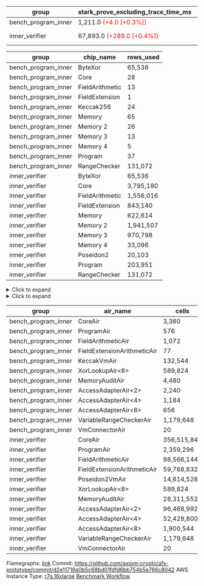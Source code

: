 | group | stark_prove_excluding_trace_time_ms | total_cells | total_cells_used | trace_gen_time_ms | verify_program_compile_ms |
| --- | --- | --- | --- | --- | --- |
| bench_program_inner | 1,211.0 <span style="color: red">(+4.0 [+0.3%])</span> | 1,915,681 | 277,324 | 2.0 |  |
| inner_verifier | 67,893.0 <span style="color: red">(+289.0 [+0.4%])</span> | 712,704,020 | 384,664,798 | 34,163.0 <span style="color: red">(+58.0 [+0.2%])</span> | 45,568.0 <span style="color: green">(-364.0 [-0.8%])</span> |

| group | chip_name | rows_used |
| --- | --- | --- |
| bench_program_inner | ByteXor | 65,536 |
| bench_program_inner | Core | 28 |
| bench_program_inner | FieldArithmetic | 13 |
| bench_program_inner | FieldExtension | 1 |
| bench_program_inner | Keccak256 | 24 |
| bench_program_inner | Memory | 65 |
| bench_program_inner | Memory 2 | 26 |
| bench_program_inner | Memory 3 | 13 |
| bench_program_inner | Memory 4 | 5 |
| bench_program_inner | Program | 37 |
| bench_program_inner | RangeChecker | 131,072 |
| inner_verifier | ByteXor | 65,536 |
| inner_verifier | Core | 3,795,180 |
| inner_verifier | FieldArithmetic | 1,556,016 |
| inner_verifier | FieldExtension | 843,140 |
| inner_verifier | Memory | 622,614 |
| inner_verifier | Memory 2 | 1,941,507 |
| inner_verifier | Memory 3 | 970,798 |
| inner_verifier | Memory 4 | 33,096 |
| inner_verifier | Poseidon2 | 20,103 |
| inner_verifier | Program | 203,951 |
| inner_verifier | RangeChecker | 131,072 |

<details>
<summary>Click to expand</summary>

| group | dsl_ir | opcode | frequency |
| --- | --- | --- | --- |
| bench_program_inner |  | JAL | 1 |
| bench_program_inner |  | STOREW | 2 |
| bench_program_inner | AddE | FE4ADD | 1 |
| bench_program_inner | AddF | FADD | 1 |
| bench_program_inner | AddVI | FADD | 6 |
| bench_program_inner | Alloc | FADD | 2 |
| bench_program_inner | Alloc | FMUL | 2 |
| bench_program_inner | Alloc | LOADW | 2 |
| bench_program_inner | For | BNE | 3 |
| bench_program_inner | For | FADD | 2 |
| bench_program_inner | For | JAL | 1 |
| bench_program_inner | For | STOREW | 1 |
| bench_program_inner | Halt | TERMINATE | 1 |
| bench_program_inner | IfEqI | BNE | 2 |
| bench_program_inner | ImmE | STOREW | 8 |
| bench_program_inner | ImmF | STOREW | 2 |
| bench_program_inner | ImmV | STOREW | 3 |
| bench_program_inner | Keccak256 | KECCAK256 | 1 |
| bench_program_inner | StoreV | STOREW2 | 2 |
| inner_verifier |  | JAL | 1 |
| inner_verifier |  | STOREW | 2 |
| inner_verifier | AddE | FE4ADD | 223,739 |
| inner_verifier | AddEFFI | LOADW | 127 |
| inner_verifier | AddEFFI | STOREW | 381 |
| inner_verifier | AddEFI | FADD | 164 |
| inner_verifier | AddEI | FADD | 66,780 |
| inner_verifier | AddFI | FADD | 12,451 |
| inner_verifier | AddV | FADD | 5,980 |
| inner_verifier | AddVI | FADD | 271,372 |
| inner_verifier | Alloc | FADD | 23,824 |
| inner_verifier | Alloc | FMUL | 14,353 |
| inner_verifier | Alloc | LOADW | 23,824 |
| inner_verifier | AssertEqE | BNE | 132 |
| inner_verifier | AssertEqEI | BNE | 4 |
| inner_verifier | AssertEqF | BNE | 4,054 |
| inner_verifier | AssertEqV | BNE | 1,129 |
| inner_verifier | AssertEqVI | BNE | 188 |
| inner_verifier | CycleTrackerEnd | CT_END | 104,335 |
| inner_verifier | CycleTrackerStart | CT_START | 104,335 |
| inner_verifier | DivE | BBE4DIV | 194,967 |
| inner_verifier | DivEIN | BBE4DIV | 30 |
| inner_verifier | DivEIN | STOREW | 120 |
| inner_verifier | DivFIN | FDIV | 72 |
| inner_verifier | For | BNE | 546,377 |
| inner_verifier | For | FADD | 527,869 |
| inner_verifier | For | JAL | 18,508 |
| inner_verifier | For | LOADW | 966 |
| inner_verifier | For | STOREW | 17,542 |
| inner_verifier | Halt | TERMINATE | 1 |
| inner_verifier | HintBitsF | HINT_BITS | 22 |
| inner_verifier | HintInputVec | HINT_INPUT | 9,471 |
| inner_verifier | IfEq | BNE | 6,158 |
| inner_verifier | IfEqI | BNE | 121,234 |
| inner_verifier | IfEqI | JAL | 8,832 |
| inner_verifier | IfNe | BEQ | 6,893 |
| inner_verifier | IfNe | JAL | 21 |
| inner_verifier | IfNeI | BEQ | 946 |
| inner_verifier | ImmE | STOREW | 12,344 |
| inner_verifier | ImmF | STOREW | 14,565 |
| inner_verifier | ImmV | STOREW | 21,584 |
| inner_verifier | LoadE | LOADW | 41,448 |
| inner_verifier | LoadE | LOADW2 | 800,184 |
| inner_verifier | LoadF | LOADW | 14,498 |
| inner_verifier | LoadF | LOADW2 | 298,670 |
| inner_verifier | LoadV | LOADW | 12,257 |
| inner_verifier | LoadV | LOADW2 | 61,816 |
| inner_verifier | MulE | BBE4MUL | 408,006 |
| inner_verifier | MulEF | FMUL | 1,668 |
| inner_verifier | MulEFI | FMUL | 1,444 |
| inner_verifier | MulEI | BBE4MUL | 2,562 |
| inner_verifier | MulEI | STOREW | 10,248 |
| inner_verifier | MulF | FMUL | 22,173 |
| inner_verifier | MulFI | FMUL | 12 |
| inner_verifier | MulV | FMUL | 682 |
| inner_verifier | MulVI | FMUL | 8,259 |
| inner_verifier | NegE | FMUL | 184 |
| inner_verifier | Poseidon2CompressBabyBear | COMP_POS2 | 7,224 |
| inner_verifier | Poseidon2PermuteBabyBear | PERM_POS2 | 12,879 |
| inner_verifier | StoreE | STOREW | 11,236 |
| inner_verifier | StoreE | STOREW2 | 11,156 |
| inner_verifier | StoreF | STOREW | 12,624 |
| inner_verifier | StoreF | STOREW2 | 101,565 |
| inner_verifier | StoreHintWord | FADD | 192,347 |
| inner_verifier | StoreHintWord | SHINTW | 202,500 |
| inner_verifier | StoreV | STOREW | 1,833 |
| inner_verifier | StoreV | STOREW2 | 23,461 |
| inner_verifier | SubE | FE4SUB | 13,836 |
| inner_verifier | SubEF | FSUB | 389,196 |
| inner_verifier | SubEF | LOADW | 1,167,588 |
| inner_verifier | SubEFI | FADD | 1,284 |
| inner_verifier | SubEI | FADD | 240 |
| inner_verifier | SubV | FSUB | 14,028 |
| inner_verifier | SubVI | FSUB | 1,277 |
| inner_verifier | SubVIN | FSUB | 357 |

</details>

<details>
<summary>Click to expand</summary>

| group | air_name | dsl_ir | opcode | cells_used |
| --- | --- | --- | --- | --- |
| bench_program_inner | Audit |  | JAL | 19 |
| bench_program_inner | CoreAir |  | JAL | 61 |
| bench_program_inner | Audit |  | STOREW | 38 |
| bench_program_inner | CoreAir |  | STOREW | 122 |
| bench_program_inner | AccessAdapter<2> | AddE | FE4ADD | 66 |
| bench_program_inner | AccessAdapter<4> | AddE | FE4ADD | 39 |
| bench_program_inner | Audit | AddE | FE4ADD | 76 |
| bench_program_inner | FieldExtensionArithmeticAir | AddE | FE4ADD | 41 |
| bench_program_inner | Audit | AddF | FADD | 19 |
| bench_program_inner | FieldArithmeticAir | AddF | FADD | 31 |
| bench_program_inner | Audit | AddVI | FADD | 38 |
| bench_program_inner | FieldArithmeticAir | AddVI | FADD | 186 |
| bench_program_inner | FieldArithmeticAir | Alloc | FADD | 62 |
| bench_program_inner | FieldArithmeticAir | Alloc | FMUL | 62 |
| bench_program_inner | Audit | Alloc | LOADW | 38 |
| bench_program_inner | CoreAir | Alloc | LOADW | 122 |
| bench_program_inner | CoreAir | For | BNE | 183 |
| bench_program_inner | FieldArithmeticAir | For | FADD | 62 |
| bench_program_inner | CoreAir | For | JAL | 61 |
| bench_program_inner | Audit | For | STOREW | 19 |
| bench_program_inner | CoreAir | For | STOREW | 61 |
| bench_program_inner | CoreAir | Halt | TERMINATE | 61 |
| bench_program_inner | CoreAir | IfEqI | BNE | 122 |
| bench_program_inner | Audit | ImmE | STOREW | 152 |
| bench_program_inner | CoreAir | ImmE | STOREW | 488 |
| bench_program_inner | Audit | ImmF | STOREW | 38 |
| bench_program_inner | CoreAir | ImmF | STOREW | 122 |
| bench_program_inner | Audit | ImmV | STOREW | 38 |
| bench_program_inner | CoreAir | ImmV | STOREW | 183 |
| bench_program_inner | AccessAdapter<2> | Keccak256 | KECCAK256 | 220 |
| bench_program_inner | AccessAdapter<4> | Keccak256 | KECCAK256 | 130 |
| bench_program_inner | AccessAdapter<8> | Keccak256 | KECCAK256 | 85 |
| bench_program_inner | Audit | Keccak256 | KECCAK256 | 722 |
| bench_program_inner | KeccakVmAir | Keccak256 | KECCAK256 | 76,752 |
| bench_program_inner | Audit | StoreV | STOREW2 | 38 |
| bench_program_inner | CoreAir | StoreV | STOREW2 | 122 |
| inner_verifier | Audit |  | JAL | 19 |
| inner_verifier | CoreAir |  | JAL | 65 |
| inner_verifier | Audit |  | STOREW | 38 |
| inner_verifier | CoreAir |  | STOREW | 130 |
| inner_verifier | AccessAdapter<2> | AddE | FE4ADD | 1,123,078 |
| inner_verifier | AccessAdapter<4> | AddE | FE4ADD | 663,637 |
| inner_verifier | Audit | AddE | FE4ADD | 2,156,728 |
| inner_verifier | FieldExtensionArithmeticAir | AddE | FE4ADD | 9,173,299 |
| inner_verifier | AccessAdapter<2> | AddEFFI | LOADW | 704 |
| inner_verifier | AccessAdapter<4> | AddEFFI | LOADW | 832 |
| inner_verifier | Audit | AddEFFI | LOADW | 798 |
| inner_verifier | CoreAir | AddEFFI | LOADW | 8,255 |
| inner_verifier | AccessAdapter<2> | AddEFFI | STOREW | 704 |
| inner_verifier | Audit | AddEFFI | STOREW | 2,394 |
| inner_verifier | CoreAir | AddEFFI | STOREW | 24,765 |
| inner_verifier | AccessAdapter<2> | AddEFI | FADD | 286 |
| inner_verifier | AccessAdapter<4> | AddEFI | FADD | 169 |
| inner_verifier | Audit | AddEFI | FADD | 3,116 |
| inner_verifier | FieldArithmeticAir | AddEFI | FADD | 5,084 |
| inner_verifier | AccessAdapter<2> | AddEI | FADD | 361,614 |
| inner_verifier | AccessAdapter<4> | AddEI | FADD | 213,681 |
| inner_verifier | Audit | AddEI | FADD | 1,177,012 |
| inner_verifier | FieldArithmeticAir | AddEI | FADD | 2,070,180 |
| inner_verifier | Audit | AddFI | FADD | 3,021 |
| inner_verifier | FieldArithmeticAir | AddFI | FADD | 385,981 |
| inner_verifier | Audit | AddV | FADD | 19 |
| inner_verifier | FieldArithmeticAir | AddV | FADD | 185,380 |
| inner_verifier | Audit | AddVI | FADD | 17,005 |
| inner_verifier | FieldArithmeticAir | AddVI | FADD | 8,412,532 |
| inner_verifier | FieldArithmeticAir | Alloc | FADD | 738,544 |
| inner_verifier | AccessAdapter<2> | Alloc | FMUL | 33 |
| inner_verifier | AccessAdapter<4> | Alloc | FMUL | 39 |
| inner_verifier | FieldArithmeticAir | Alloc | FMUL | 444,943 |
| inner_verifier | Audit | Alloc | LOADW | 3,420 |
| inner_verifier | CoreAir | Alloc | LOADW | 1,548,560 |
| inner_verifier | AccessAdapter<2> | AssertEqE | BNE | 726 |
| inner_verifier | AccessAdapter<4> | AssertEqE | BNE | 429 |
| inner_verifier | CoreAir | AssertEqE | BNE | 8,580 |
| inner_verifier | AccessAdapter<2> | AssertEqEI | BNE | 22 |
| inner_verifier | AccessAdapter<4> | AssertEqEI | BNE | 13 |
| inner_verifier | CoreAir | AssertEqEI | BNE | 260 |
| inner_verifier | CoreAir | AssertEqF | BNE | 263,510 |
| inner_verifier | CoreAir | AssertEqV | BNE | 73,385 |
| inner_verifier | CoreAir | AssertEqVI | BNE | 12,220 |
| inner_verifier | CoreAir | CycleTrackerEnd | CT_END | 6,781,775 |
| inner_verifier | CoreAir | CycleTrackerStart | CT_START | 6,781,775 |
| inner_verifier | AccessAdapter<2> | DivE | BBE4DIV | 8,563,104 |
| inner_verifier | AccessAdapter<4> | DivE | BBE4DIV | 5,060,016 |
| inner_verifier | Audit | DivE | BBE4DIV | 1,672 |
| inner_verifier | FieldExtensionArithmeticAir | DivE | BBE4DIV | 7,993,647 |
| inner_verifier | AccessAdapter<2> | DivEIN | BBE4DIV | 1,694 |
| inner_verifier | AccessAdapter<4> | DivEIN | BBE4DIV | 1,001 |
| inner_verifier | Audit | DivEIN | BBE4DIV | 2,204 |
| inner_verifier | FieldExtensionArithmeticAir | DivEIN | BBE4DIV | 1,230 |
| inner_verifier | AccessAdapter<2> | DivEIN | STOREW | 429 |
| inner_verifier | AccessAdapter<4> | DivEIN | STOREW | 117 |
| inner_verifier | CoreAir | DivEIN | STOREW | 7,800 |
| inner_verifier | Audit | DivFIN | FDIV | 1,311 |
| inner_verifier | FieldArithmeticAir | DivFIN | FDIV | 2,232 |
| inner_verifier | CoreAir | For | BNE | 35,514,505 |
| inner_verifier | FieldArithmeticAir | For | FADD | 16,363,939 |
| inner_verifier | AccessAdapter<2> | For | JAL | 418 |
| inner_verifier | AccessAdapter<4> | For | JAL | 494 |
| inner_verifier | CoreAir | For | JAL | 1,203,020 |
| inner_verifier | Audit | For | LOADW | 399 |
| inner_verifier | CoreAir | For | LOADW | 62,790 |
| inner_verifier | Audit | For | STOREW | 2,356 |
| inner_verifier | CoreAir | For | STOREW | 1,140,230 |
| inner_verifier | CoreAir | Halt | TERMINATE | 65 |
| inner_verifier | CoreAir | HintBitsF | HINT_BITS | 1,430 |
| inner_verifier | CoreAir | HintInputVec | HINT_INPUT | 615,615 |
| inner_verifier | CoreAir | IfEq | BNE | 400,270 |
| inner_verifier | CoreAir | IfEqI | BNE | 7,880,210 |
| inner_verifier | CoreAir | IfEqI | JAL | 574,080 |
| inner_verifier | CoreAir | IfNe | BEQ | 448,045 |
| inner_verifier | CoreAir | IfNe | JAL | 1,365 |
| inner_verifier | CoreAir | IfNeI | BEQ | 61,490 |
| inner_verifier | AccessAdapter<2> | ImmE | STOREW | 462 |
| inner_verifier | AccessAdapter<4> | ImmE | STOREW | 273 |
| inner_verifier | Audit | ImmE | STOREW | 226,480 |
| inner_verifier | CoreAir | ImmE | STOREW | 802,360 |
| inner_verifier | Audit | ImmF | STOREW | 3,876 |
| inner_verifier | CoreAir | ImmF | STOREW | 946,725 |
| inner_verifier | Audit | ImmV | STOREW | 18,506 |
| inner_verifier | CoreAir | ImmV | STOREW | 1,402,960 |
| inner_verifier | AccessAdapter<2> | LoadE | LOADW | 16,126 |
| inner_verifier | AccessAdapter<4> | LoadE | LOADW | 9,529 |
| inner_verifier | Audit | LoadE | LOADW | 704,672 |
| inner_verifier | CoreAir | LoadE | LOADW | 2,694,120 |
| inner_verifier | AccessAdapter<2> | LoadE | LOADW2 | 24,090 |
| inner_verifier | AccessAdapter<4> | LoadE | LOADW2 | 14,235 |
| inner_verifier | CoreAir | LoadE | LOADW2 | 52,011,960 |
| inner_verifier | AccessAdapter<2> | LoadF | LOADW | 22,176 |
| inner_verifier | AccessAdapter<4> | LoadF | LOADW | 13,104 |
| inner_verifier | AccessAdapter<8> | LoadF | LOADW | 8,568 |
| inner_verifier | Audit | LoadF | LOADW | 63,536 |
| inner_verifier | CoreAir | LoadF | LOADW | 942,370 |
| inner_verifier | AccessAdapter<2> | LoadF | LOADW2 | 605 |
| inner_verifier | AccessAdapter<4> | LoadF | LOADW2 | 364 |
| inner_verifier | AccessAdapter<8> | LoadF | LOADW2 | 391 |
| inner_verifier | Audit | LoadF | LOADW2 | 1,767 |
| inner_verifier | CoreAir | LoadF | LOADW2 | 19,413,550 |
| inner_verifier | Audit | LoadV | LOADW | 28,158 |
| inner_verifier | CoreAir | LoadV | LOADW | 796,705 |
| inner_verifier | Audit | LoadV | LOADW2 | 3,040 |
| inner_verifier | CoreAir | LoadV | LOADW2 | 4,018,040 |
| inner_verifier | AccessAdapter<2> | MulE | BBE4MUL | 510,224 |
| inner_verifier | AccessAdapter<4> | MulE | BBE4MUL | 301,496 |
| inner_verifier | Audit | MulE | BBE4MUL | 1,293,140 |
| inner_verifier | FieldExtensionArithmeticAir | MulE | BBE4MUL | 16,728,246 |
| inner_verifier | AccessAdapter<2> | MulEF | FMUL | 7,876 |
| inner_verifier | AccessAdapter<4> | MulEF | FMUL | 4,654 |
| inner_verifier | Audit | MulEF | FMUL | 4,484 |
| inner_verifier | FieldArithmeticAir | MulEF | FMUL | 51,708 |
| inner_verifier | AccessAdapter<2> | MulEFI | FMUL | 1,122 |
| inner_verifier | AccessAdapter<4> | MulEFI | FMUL | 663 |
| inner_verifier | Audit | MulEFI | FMUL | 27,436 |
| inner_verifier | FieldArithmeticAir | MulEFI | FMUL | 44,764 |
| inner_verifier | AccessAdapter<2> | MulEI | BBE4MUL | 165,594 |
| inner_verifier | AccessAdapter<4> | MulEI | BBE4MUL | 97,851 |
| inner_verifier | Audit | MulEI | BBE4MUL | 189,848 |
| inner_verifier | FieldExtensionArithmeticAir | MulEI | BBE4MUL | 105,042 |
| inner_verifier | AccessAdapter<2> | MulEI | STOREW | 56,122 |
| inner_verifier | AccessAdapter<4> | MulEI | STOREW | 33,033 |
| inner_verifier | Audit | MulEI | STOREW | 57 |
| inner_verifier | CoreAir | MulEI | STOREW | 666,120 |
| inner_verifier | Audit | MulF | FMUL | 760 |
| inner_verifier | FieldArithmeticAir | MulF | FMUL | 687,363 |
| inner_verifier | Audit | MulFI | FMUL | 228 |
| inner_verifier | FieldArithmeticAir | MulFI | FMUL | 372 |
| inner_verifier | Audit | MulV | FMUL | 12,901 |
| inner_verifier | FieldArithmeticAir | MulV | FMUL | 21,142 |
| inner_verifier | Audit | MulVI | FMUL | 114 |
| inner_verifier | FieldArithmeticAir | MulVI | FMUL | 256,029 |
| inner_verifier | AccessAdapter<2> | NegE | FMUL | 902 |
| inner_verifier | AccessAdapter<4> | NegE | FMUL | 533 |
| inner_verifier | Audit | NegE | FMUL | 3,496 |
| inner_verifier | FieldArithmeticAir | NegE | FMUL | 5,704 |
| inner_verifier | AccessAdapter<2> | Poseidon2CompressBabyBear | COMP_POS2 | 298,452 |
| inner_verifier | AccessAdapter<4> | Poseidon2CompressBabyBear | COMP_POS2 | 176,358 |
| inner_verifier | AccessAdapter<8> | Poseidon2CompressBabyBear | COMP_POS2 | 115,311 |
| inner_verifier | Poseidon2VmAir<BabyBear> | Poseidon2CompressBabyBear | COMP_POS2 | 3,019,632 |
| inner_verifier | AccessAdapter<2> | Poseidon2PermuteBabyBear | PERM_POS2 | 604,780 |
| inner_verifier | AccessAdapter<4> | Poseidon2PermuteBabyBear | PERM_POS2 | 357,656 |
| inner_verifier | AccessAdapter<8> | Poseidon2PermuteBabyBear | PERM_POS2 | 235,450 |
| inner_verifier | Poseidon2VmAir<BabyBear> | Poseidon2PermuteBabyBear | PERM_POS2 | 5,383,422 |
| inner_verifier | AccessAdapter<2> | StoreE | STOREW | 7,854 |
| inner_verifier | AccessAdapter<4> | StoreE | STOREW | 4,641 |
| inner_verifier | Audit | StoreE | STOREW | 213,484 |
| inner_verifier | CoreAir | StoreE | STOREW | 730,340 |
| inner_verifier | AccessAdapter<2> | StoreE | STOREW2 | 45,276 |
| inner_verifier | AccessAdapter<4> | StoreE | STOREW2 | 26,754 |
| inner_verifier | Audit | StoreE | STOREW2 | 28,424 |
| inner_verifier | CoreAir | StoreE | STOREW2 | 725,140 |
| inner_verifier | Audit | StoreF | STOREW | 239,856 |
| inner_verifier | CoreAir | StoreF | STOREW | 820,560 |
| inner_verifier | AccessAdapter<2> | StoreF | STOREW2 | 520,960 |
| inner_verifier | AccessAdapter<4> | StoreF | STOREW2 | 308,126 |
| inner_verifier | AccessAdapter<8> | StoreF | STOREW2 | 202,912 |
| inner_verifier | Audit | StoreF | STOREW2 | 55,176 |
| inner_verifier | CoreAir | StoreF | STOREW2 | 6,601,725 |
| inner_verifier | FieldArithmeticAir | StoreHintWord | FADD | 5,962,757 |
| inner_verifier | Audit | StoreHintWord | SHINTW | 3,847,500 |
| inner_verifier | CoreAir | StoreHintWord | SHINTW | 13,162,500 |
| inner_verifier | Audit | StoreV | STOREW | 34,827 |
| inner_verifier | CoreAir | StoreV | STOREW | 119,145 |
| inner_verifier | Audit | StoreV | STOREW2 | 441,484 |
| inner_verifier | CoreAir | StoreV | STOREW2 | 1,524,965 |
| inner_verifier | AccessAdapter<2> | SubE | FE4SUB | 458,172 |
| inner_verifier | AccessAdapter<4> | SubE | FE4SUB | 270,738 |
| inner_verifier | Audit | SubE | FE4SUB | 970,368 |
| inner_verifier | FieldExtensionArithmeticAir | SubE | FE4SUB | 567,276 |
| inner_verifier | AccessAdapter<2> | SubEF | FSUB | 4,280,914 |
| inner_verifier | AccessAdapter<4> | SubEF | FSUB | 5,059,262 |
| inner_verifier | Audit | SubEF | FSUB | 418 |
| inner_verifier | FieldArithmeticAir | SubEF | FSUB | 12,065,076 |
| inner_verifier | AccessAdapter<2> | SubEF | LOADW | 4,280,914 |
| inner_verifier | Audit | SubEF | LOADW | 1,254 |
| inner_verifier | CoreAir | SubEF | LOADW | 75,893,220 |
| inner_verifier | AccessAdapter<2> | SubEFI | FADD | 176 |
| inner_verifier | AccessAdapter<4> | SubEFI | FADD | 104 |
| inner_verifier | Audit | SubEFI | FADD | 24,396 |
| inner_verifier | FieldArithmeticAir | SubEFI | FADD | 39,804 |
| inner_verifier | AccessAdapter<2> | SubEI | FADD | 968 |
| inner_verifier | AccessAdapter<4> | SubEI | FADD | 572 |
| inner_verifier | Audit | SubEI | FADD | 4,408 |
| inner_verifier | FieldArithmeticAir | SubEI | FADD | 7,440 |
| inner_verifier | Audit | SubV | FSUB | 57 |
| inner_verifier | FieldArithmeticAir | SubV | FSUB | 434,868 |
| inner_verifier | Audit | SubVI | FSUB | 14,003 |
| inner_verifier | FieldArithmeticAir | SubVI | FSUB | 39,587 |
| inner_verifier | FieldArithmeticAir | SubVIN | FSUB | 11,067 |

</details>

| group | air_name | cells | constraints | interactions | main_cols | perm_cols | prep_cols | quotient_deg | rows |
| --- | --- | --- | --- | --- | --- | --- | --- | --- | --- |
| bench_program_inner | CoreAir | 3,360 | 114 | 19 | 61 | 44 |  | 2 | 32 |
| bench_program_inner | ProgramAir<BabyBear> | 576 | 4 | 1 | 1 | 8 | 9 | 1 | 64 |
| bench_program_inner | FieldArithmeticAir | 1,072 | 28 | 15 | 31 | 36 |  | 2 | 16 |
| bench_program_inner | FieldExtensionArithmeticAir | 77 | 28 | 15 | 41 | 36 |  | 2 | 1 |
| bench_program_inner | KeccakVmAir | 132,544 | 2,251 | 235 | 3,198 | 944 |  | 2 | 32 |
| bench_program_inner | XorLookupAir<8> | 589,824 | 4 | 1 | 1 | 8 | 3 | 1 | 65,536 |
| bench_program_inner | MemoryAuditAir | 4,480 | 21 | 6 | 19 | 16 |  | 2 | 128 |
| bench_program_inner | AccessAdapterAir<2> | 2,240 | 14 | 5 | 11 | 24 |  | 2 | 64 |
| bench_program_inner | AccessAdapterAir<4> | 1,184 | 14 | 5 | 13 | 24 |  | 2 | 32 |
| bench_program_inner | AccessAdapterAir<8> | 656 | 14 | 5 | 17 | 24 |  | 2 | 16 |
| bench_program_inner | VariableRangeCheckerAir | 1,179,648 | 4 | 1 | 1 | 8 | 2 | 1 | 131,072 |
| bench_program_inner | VmConnectorAir | 20 | 4 | 2 | 2 | 8 | 1 | 2 | 2 |
| inner_verifier | CoreAir | 356,515,840 | 112 | 19 | 65 | 20 |  | 8 | 4,194,304 |
| inner_verifier | ProgramAir<BabyBear> | 2,359,296 | 4 | 1 | 1 | 8 | 9 | 1 | 262,144 |
| inner_verifier | FieldArithmeticAir | 98,566,144 | 23 | 15 | 31 | 16 |  | 8 | 2,097,152 |
| inner_verifier | FieldExtensionArithmeticAir | 59,768,832 | 23 | 15 | 41 | 16 |  | 8 | 1,048,576 |
| inner_verifier | Poseidon2VmAir<BabyBear> | 14,614,528 | 373 | 32 | 418 | 28 |  | 8 | 32,768 |
| inner_verifier | XorLookupAir<8> | 589,824 | 4 | 1 | 1 | 8 | 3 | 1 | 65,536 |
| inner_verifier | MemoryAuditAir | 28,311,552 | 19 | 6 | 19 | 8 |  | 8 | 1,048,576 |
| inner_verifier | AccessAdapterAir<2> | 96,468,992 | 11 | 5 | 11 | 12 |  | 4 | 4,194,304 |
| inner_verifier | AccessAdapterAir<4> | 52,428,800 | 11 | 5 | 13 | 12 |  | 4 | 2,097,152 |
| inner_verifier | AccessAdapterAir<8> | 1,900,544 | 11 | 5 | 17 | 12 |  | 4 | 65,536 |
| inner_verifier | VariableRangeCheckerAir | 1,179,648 | 4 | 1 | 1 | 8 | 2 | 1 | 131,072 |
| inner_verifier | VmConnectorAir | 20 | 4 | 2 | 2 | 8 | 1 | 2 | 2 |



Flamegraphs: [link](https://github.com/axiom-crypto/afs-prototype/actions/runs/11148534140/artifacts/2007224744)
Commit: https://github.com/axiom-crypto/afs-prototype/commit/d2e11719a0b5c68bd01fdfd6bb754b5e766c8042
AWS Instance Type: [r7g.16xlarge](https://instances.vantage.sh/aws/ec2/r7g.16xlarge)
[Benchmark Workflow](https://github.com/axiom-crypto/afs-prototype/actions/runs/11148534140)
